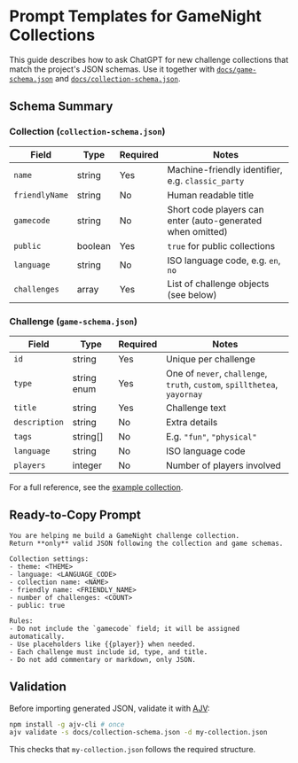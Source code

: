 # Prompt Templates for GameNight Collections

This guide describes how to ask ChatGPT for new challenge collections that match the project's JSON schemas. Use it together with [`docs/game-schema.json`](./game-schema.json) and [`docs/collection-schema.json`](./collection-schema.json).

## Schema Summary

### Collection (`collection-schema.json`)
| Field | Type | Required | Notes |
| --- | --- | --- | --- |
| `name` | string | Yes | Machine-friendly identifier, e.g. `classic_party` |
| `friendlyName` | string | No | Human readable title |
| `gamecode` | string | No | Short code players can enter (auto-generated when omitted) |
| `public` | boolean | Yes | `true` for public collections |
| `language` | string | No | ISO language code, e.g. `en`, `no` |
| `challenges` | array | Yes | List of challenge objects (see below) |

### Challenge (`game-schema.json`)
| Field | Type | Required | Notes |
| --- | --- | --- | --- |
| `id` | string | Yes | Unique per challenge |
| `type` | string enum | Yes | One of `never`, `challenge`, `truth`, `custom`, `spillthetea`, `yayornay` |
| `title` | string | Yes | Challenge text |
| `description` | string | No | Extra details |
| `tags` | string[] | No | E.g. `"fun"`, `"physical"` |
| `language` | string | No | ISO language code |
| `players` | integer | No | Number of players involved |

For a full reference, see the [example collection](./examples/example-collection.json).

## Ready-to-Copy Prompt

```
You are helping me build a GameNight challenge collection.
Return **only** valid JSON following the collection and game schemas.

Collection settings:
- theme: <THEME>
- language: <LANGUAGE_CODE>
- collection name: <NAME>
- friendly name: <FRIENDLY_NAME>
- number of challenges: <COUNT>
- public: true

Rules:
- Do not include the `gamecode` field; it will be assigned automatically.
- Use placeholders like {{player}} when needed.
- Each challenge must include id, type, and title.
- Do not add commentary or markdown, only JSON.
```

## Validation

Before importing generated JSON, validate it with [AJV](https://ajv.js.org/):

```bash
npm install -g ajv-cli # once
ajv validate -s docs/collection-schema.json -d my-collection.json
```

This checks that `my-collection.json` follows the required structure.
